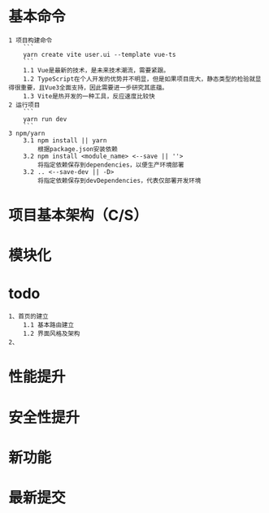 # 基本命令
    1 项目构建命令
        ```
        yarn create vite user.ui --template vue-ts
        ```
        1.1 Vue是最新的技术，是未来技术潮流，需要紧跟。
        1.2 TypeScript在个人开发的优势并不明显，但是如果项目庞大，静态类型的检验就显得很重要，且Vue3全面支持，因此需要进一步研究其底蕴。
        1.3 Vite是热开发的一种工具，反应速度比较快
    2 运行项目
        ```
        yarn run dev
        ```
    3 npm/yarn
        3.1 npm install || yarn
            根据package.json安装依赖
        3.2 npm install <module_name> <--save || ''>
            将指定依赖保存到dependencies，以便生产环境部署
        3.2 .. <--save-dev || -D>
            将指定依赖保存到devDependencies，代表仅部署开发环境
# 项目基本架构（C/S）

# 模块化


# todo
    1、首页的建立
        1.1 基本路由建立
        1.2 界面风格及架构
    2、



# 性能提升

# 安全性提升

# 新功能

# 最新提交
